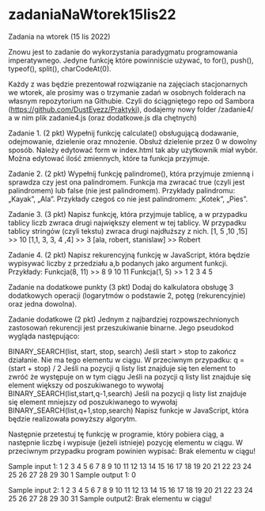 # zadaniaNaWtorek15lis22
Zadania na wtorek (15 lis 2022)




Znowu jest to zadanie do wykorzystania paradygmatu programowania
imperatywnego. Jedyne funkcję które powinniście używać, to
for(), push(), typeof(), split(), charCodeAt(0).

Każdy z was będzie prezentował rozwiązanie na zajęciach stacjonarnych we wtorek, ale prosimy was o trzymanie zadań w osobnych
folderach na własnym repozytorium na Githubie. Czyli do ściągniętego repo od Sambora (https://github.com/DustEyezz/Praktyki),
dodajemy nowy folder /zadanie4/ a w nim plik zadanie4.js (oraz dodatkowe.js dla chętnych)


Zadanie 1. (2 pkt)
Wypełnij funkcję calculate() obsługującą dodawanie, odejmowanie,
dzielenie oraz mnożenie. Obsłuż dzielenie przez 0 w dowolny sposób.
Należy edytować form w index.html tak aby użytkownik miał wybór.
Można edytować ilość zmiennych, które ta funkcja przyjmuje.

Zadanie 2. (2 pkt)
Wypełnij funkcję palindrome(), która przyjmuje zmienną i sprawdza
czy jest ona palindromem. Funkcja ma zwracać true (czyli jest palindromem)
lub false (nie jest palindromem). Przykłady palindromu: „Kayak”,  „Ala”.
Przykłady czegoś co nie jest palindromem: „Kotek”, „Pies”.

Zadanie 3. (3 pkt)
Napisz funkcję, która przyjmuje tablicę, a w przypadku tablicy liczb zwraca
drugi największy element w tej tablicy. W przypadku tablicy stringów (czyli
tekstu) zwraca drugi najdłuższy z nich.
[1, 5 ,10 ,15]  >> 10
[1,1, 3, 3, 4 ,4] >> 3 
[ala, robert, stanislaw] >> Robert

Zadanie 4. (2 pkt)
Napisz rekurencyjną funkcję w JavaScript, która będzie wypisywać liczby z
przedziału a,b podanych jako argument funkcji.
Przykłady: 
Funkcja(8, 11) >> 8 9 10 11
Funkcja(1, 5) >> 1 2 3 4 5




Zadanie na dodatkowe punkty (3 pkt)
Dodaj do kalkulatora obsługę 3 dodatkowych operacji (logarytmów o podstawie 2,
potęg (rekurencyjnie) oraz jedna dowolna).




Zadanie dodatkowe (2 pkt)
Jednym z najbardziej rozpowszechnionych zastosowań rekurencji jest przeszukiwanie binarne.
Jego pseudokod wygląda następująco:

BINARY_SEARCH(list, start, stop, search)
  Jeśli start > stop to zakończ działanie. Nie ma tego elementu w ciągu.
  W przeciwnym przypadku:
      q = (start + stop) / 2
      Jeśli na pozycji q listy list znajduje się ten element to zwróć że występuje on w tym ciągu
      Jeśli na pozycji q listy list znajduje się element większy od poszukiwanego to wywołaj BINARY_SEARCH(list,start,q-1,search)
      Jeśli na pozycji q listy list znajduje się element mniejszy od poszukiwanego to wywołaj BINARY_SEARCH(list,q+1,stop,search)
Napisz funkcje w JavaScript, która będzie realizowała powyższy algorytm.

Następnie przetestuj tę funkcję w programie, który pobiera ciąg, a następnie liczbę i wypisuje (jeżeli istnieje)
pozycję elementu w ciągu. W przeciwnym przypadku program powinien wypisać: Brak elementu w ciągu!

Sample input 1:
1 2 3 4 5 6 7 8 9 10 11 12 13 14 15 16 17 18 19 20 21 22 23 24 25 26 27 28 29 30
1
Sample output 1:
0

Sample input 2:
1 2 3 4 5 6 7 8 9 10 11 12 13 14 15 16 17 18 19 20 21 22 23 24 25 26 27 28 29 30
31
Sample output2:
Brak elementu w ciągu!


